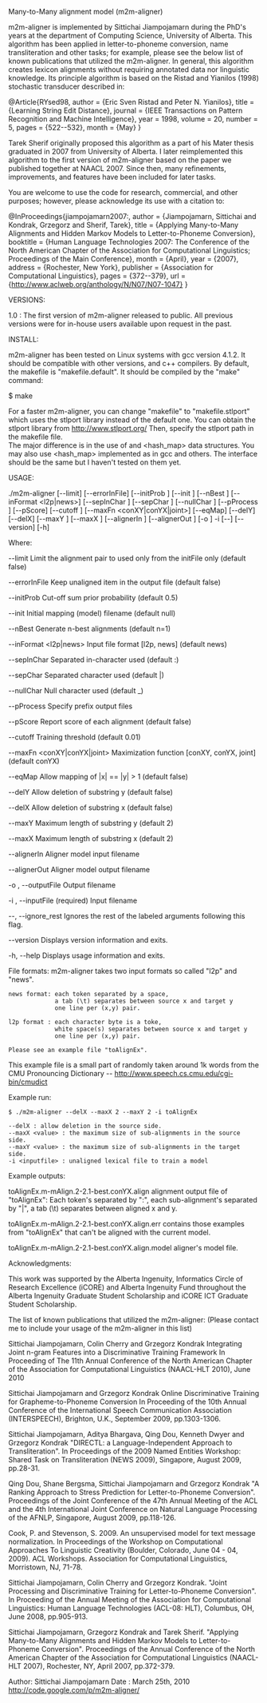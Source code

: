 Many-to-Many alignment model (m2m-aligner)

m2m-aligner is implemented by Sittichai Jiampojamarn during the PhD's years at the department of Computing Science, University of Alberta. 
This algorithm has been applied in letter-to-phoneme conversion, name transliteration and other tasks; 
for example, please see the below list of known publications that utilized the m2m-aligner.
In general, this algorithm creates lexicon alignments without requiring annotated data nor linguistic knowledge.
Its principle algorithm is based on the Ristad and Yianilos (1998) stochastic transducer described in:

@Article{RYsed98,
  author  =  {Eric Sven Ristad and Peter N. Yianilos},
  title   =  {Learning String Edit Distance},
  journal =  {IEEE Transactions on Pattern Recognition and Machine Intelligence},
  year    =  1998,
  volume  =  20,
  number  =  5,
  pages   =  {522--532},
  month   =  {May}
}

Tarek Sherif originally proposed this algorithm as a part of his Mater thesis graduated in 2007 from University of Alberta. 
I later reimplemented this algorithm to the first version of m2m-aligner based on the paper we published together at 
NAACL 2007. Since then, many refinements, improvements, and features have been included for later tasks. 

You are welcome to use the code for research, commercial, and other purposes; however, please acknowledge its use with a citation to: 

@InProceedings{jiampojamarn2007:,
  author    = {Jiampojamarn, Sittichai  and  Kondrak, Grzegorz  and  Sherif, Tarek},
  title     = {Applying Many-to-Many Alignments and Hidden Markov Models to Letter-to-Phoneme Conversion},
  booktitle = {Human Language Technologies 2007: The Conference of the North American Chapter of the Association for Computational Linguistics;
Proceedings of the Main Conference},
  month     = {April},
  year      = {2007},
  address   = {Rochester, New York},
  publisher = {Association for Computational Linguistics},
  pages     = {372--379},
  url       = {http://www.aclweb.org/anthology/N/N07/N07-1047}
}

VERSIONS: 

 1.0 : The first version of m2m-aligner released to public. 
 All previous versions were for in-house users available upon request in the past.

INSTALL: 

m2m-aligner has been tested on Linux systems with gcc version 4.1.2. It should be compatible with other versions, and c++ compilers. 
By default, the makefile is "makefile.default". It should be compiled by the "make" command: 

$ make 

For a faster m2m-aligner, you can change "makefile" to "makefile.stlport" which uses the stlport library instead of the default one. 
You can obtain the stlport library from http://www.stlport.org/
Then, specify the stlport path in the makefile file.  
The major difference is in the use of <map> and <hash_map> data structures. 
You may also use <hash_map> implemented as in gcc and others. The interface should be the same but I haven't tested on them yet.


USAGE:

   ./m2m-aligner  [--limit] [--errorInFile] [--initProb <long double>]
                  [--init <string>] [--nBest <int>] [--inFormat <l2p|news>]
                  [--sepInChar <string>] [--sepChar <string>] [--nullChar
                  <string>] [--pProcess <string>] [--pScore] [--cutoff
                  <double>] [--maxFn <conXY|conYX|joint>] [--eqMap]
                  [--delY] [--delX] [--maxY <int>] [--maxX <int>]
                  [--alignerIn <string>] [--alignerOut <string>] [-o
                  <string>] -i <string> [--] [--version] [-h]


Where:

   --limit
     Limit the alignment pair to used only from the initFile only (default false)

   --errorInFile
     Keep unaligned item in the output file (default false)

   --initProb <long double>
     Cut-off sum prior probability (default 0.5)

   --init <string>
     Initial mapping (model) filename (default null)

   --nBest <int>
     Generate n-best alignments (default n=1)

   --inFormat <l2p|news>
     Input file format [l2p, news] (default news)

   --sepInChar <string>
     Separated in-character used (default :)

   --sepChar <string>
     Separated character used (default |)

   --nullChar <string>
     Null character used (default _)

   --pProcess <string>
     Specify prefix output files

   --pScore
     Report score of each alignment (default false)

   --cutoff <double>
     Training threshold (default 0.01)

   --maxFn <conXY|conYX|joint>
     Maximization function [conXY, conYX, joint] (default conYX)

   --eqMap
     Allow mapping of |x| == |y| > 1 (default false)

   --delY
     Allow deletion of substring y (default false)

   --delX
     Allow deletion of substring x (default false)

   --maxY <int>
     Maximum length of substring y (default 2)

   --maxX <int>
     Maximum length of substring x (default 2)

   --alignerIn <string>
     Aligner model input filename

   --alignerOut <string>
     Aligner model output filename

   -o <string>,  --outputFile <string>
     Output filename

   -i <string>,  --inputFile <string>
     (required)  Input filename

   --,  --ignore_rest
     Ignores the rest of the labeled arguments following this flag.

   --version
     Displays version information and exits.

   -h,  --help
     Displays usage information and exits.


File formats: 
	m2m-aligner takes two input formats so called "l2p" and "news".
	
	news format: each token separated by a space, 
	             a tab (\t) separates between source x and target y
		         one line per (x,y) pair.

	l2p format : each character byte is a toke,
	             white space(s) separates between source x and target y
				 one line per (x,y) pair.
	
	Please see an example file "toAlignEx". 
This example file is a small part of randomly taken around 1k words from the CMU Pronouncing Dictionary --
http://www.speech.cs.cmu.edu/cgi-bin/cmudict

Example run:

	$ ./m2m-aligner --delX --maxX 2 --maxY 2 -i toAlignEx
	
	--delX : allow deletion in the source side.
	--maxX <value> : the maximum size of sub-alignments in the source side.
	--maxY <value> : the maximum size of sub-alignments in the target side.
	-i <inputfile> : unaligned lexical file to train a model
	
Example outputs: 

toAlignEx.m-mAlign.2-2.1-best.conYX.align
	alignment output file of "toAlignEx":
		Each token's separated by ":", each sub-alignment's separated by "|", a tab (\t) separates between aligned x and y.

toAlignEx.m-mAlign.2-2.1-best.conYX.align.err
	contains those examples from "toAlignEx" that can't be aligned with the current model.

toAlignEx.m-mAlign.2-2.1-best.conYX.align.model
	aligner's model file.

	
Acknowledgments:

This work was supported by the Alberta Ingenuity, Informatics
Circle of Research Excellence (iCORE) and Alberta Ingenuity Fund throughout 
the Alberta Ingenuity Graduate Student Scholarship and
iCORE ICT Graduate Student Scholarship.

The list of known publications that utilized the m2m-aligner:
(Please contact me to include your usage of the m2m-aligner in this list)

Sittichai Jiampojamarn, Colin Cherry and Grzegorz Kondrak Integrating Joint n-gram Features into a Discriminative Training Framework In Proceeding of
The 11th Annual Conference of the North American Chapter of the Association for Computational Linguistics (NAACL-HLT 2010), June 2010

Sittichai Jiampojamarn and Grzegorz Kondrak Online Discriminative Training for Grapheme-to-Phoneme Conversion In Proceeding of the 10th Annual
Conference of the International Speech Communication Association (INTERSPEECH), Brighton, U.K., September 2009, pp.1303-1306.

Sittichai Jiampojamarn, Aditya Bhargava, Qing Dou, Kenneth Dwyer and Grzegorz Kondrak "DIRECTL: a Language-Independent Approach to Transliteration".
In Proceedings of the 2009 Named Entities Workshop: Shared Task on Transliteration (NEWS 2009), Singapore, August 2009, pp.28-31.

Qing Dou, Shane Bergsma, Sittichai Jiampojamarn and Grzegorz Kondrak "A Ranking Approach to Stress Prediction for Letter-to-Phoneme Conversion".
Proceedings of the Joint Conference of the 47th Annual Meeting of the ACL and the 4th International Joint Conference on Natural Language Processing
of the AFNLP, Singapore, August 2009, pp.118-126.

Cook, P. and Stevenson, S. 2009. An unsupervised model for text message normalization. In Proceedings of the Workshop on Computational Approaches To
Linguistic Creativity (Boulder, Colorado, June 04 - 04, 2009). ACL Workshops. Association for Computational Linguistics, Morristown, NJ, 71-78.

Sittichai Jiampojamarn, Colin Cherry and Grzegorz Kondrak. "Joint Processing and Discriminative Training for Letter-to-Phoneme Conversion". In
Proceeding of the Annual Meeting of the Association for Computational Linguistics: Human Language Technologies (ACL-08: HLT), Columbus, OH, June
2008, pp.905-913.

Sittichai Jiampojamarn, Grzegorz Kondrak and Tarek Sherif. "Applying Many-to-Many Alignments and Hidden Markov Models to Letter-to-Phoneme
Conversion". Proceedings of the Annual Conference of the North American Chapter of the Association for Computational Linguistics (NAACL-HLT 2007),
Rochester, NY, April 2007, pp.372-379.


Author: Sittichai Jiampojamarn
Date  : March 25th, 2010
http://code.google.com/p/m2m-aligner/
